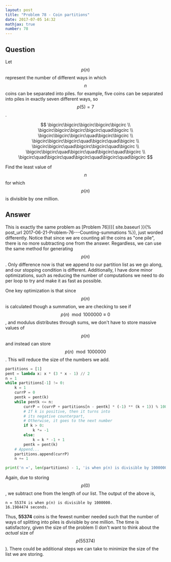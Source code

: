 ```yaml
---
layout: post
title: "Problem 78 - Coin partitions"
date: 2017-07-05 14:32
mathjax: true
number: 78
---
```


## Question

Let $$p(n)$$ represent the number of different ways in which $$n$$ coins can be separated into piles. for example, five coins can be separated into piles in exactly seven different ways, so $$p(5)=7$$.


$$
\bigcirc\bigcirc\bigcirc\bigcirc\bigcirc
\\
\bigcirc\bigcirc\bigcirc\bigcirc\quad\bigcirc
\\
\bigcirc\bigcirc\bigcirc\quad\bigcirc\bigcirc
\\
\bigcirc\bigcirc\bigcirc\quad\bigcirc\quad\bigcirc
\\
\bigcirc\bigcirc\quad\bigcirc\bigcirc\quad\bigcirc
\\
\bigcirc\bigcirc\quad\bigcirc\quad\bigcirc\quad\bigcirc
\\
\bigcirc\quad\bigcirc\quad\bigcirc\quad\bigcirc\quad\bigcirc
$$


Find the least value of $$n$$ for which $$p(n)$$ is divisible by one million.

## Answer

This is exactly the same problem as [Problem 76]({{ site.baseurl }}{%  post_url 2017-06-21-Problem-76---Counting-summations %}), just worded differently. Notice that since we are counting all the coins as "one pile", there is no more subtracting one from the answer. Regardless, we can use the same method for generating $$p(n)$$. Only difference now is that we append to our partition list as we go along, and our stopping condition is different. Additionally, I have done minor optimizations, such as reducing the number of computations we need to do per loop to try and make it as fast as possible.

One key optimization is that since $$p(n)$$ is calculated though a summation, we are checking to see if $$p(n)\mod 1000000 \equiv 0$$, and modulus distributes through sums, we don't have to store massive values of $$p(n)$$ and instead can store $$p(n)\mod 1000000$$. This will reduce the size of the numbers we add.

```python
partitions = [1]
pent = lambda x: x * (3 * x - 1) // 2
n = 1
while partitions[-1] != 0:
    k = 1
    currP = 0
    pentk = pent(k)
    while pentk <= n:
        currP = (currP + partitions[n - pentk] * (-1) ** (k + 1)) % 1000000
        # If k is positive, then it turns into
        # its negative counterpart,
        # Otherwise, it goes to the next number
        if k > 0:
            k *= -1
        else:
            k = k * -1 + 1
        pentk = pent(k)
    # Append...
    partitions.append(currP)
    n += 1

print('n =', len(partitions) - 1, 'is when p(n) is divisible by 1000000.')
```

Again, due to storing $$p(0)$$, we subtract one from the length of our list. The output of the above is,

```
n = 55374 is when p(n) is divisible by 1000000.
16.1984474 seconds.
```

Thus, **55374** coins is the fewest number needed such that the number of ways of splitting into piles is divisible by one million. The time is satisfactory, given the size of the problem (I don't want to think about the *actual* size of $$p(55374)$$). There could be additional steps we can take to minimize the size of the list we are storing.